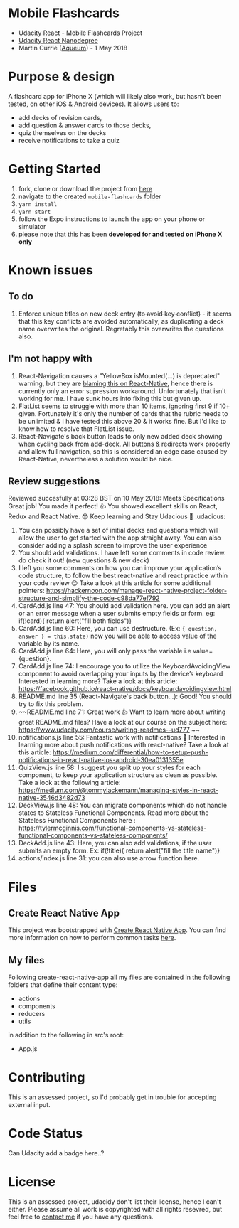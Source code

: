 # Mobile Flashcards

* Udacity React - Mobile Flashcards Project
* [Udacity React Nanodegree](https://eu.udacity.com/course/react-nanodegree--nd019)
* Martin Currie ([Aqueum](http://martin.aqueum.com)) - 1 May 2018

# Purpose & design

A flashcard app for iPhone X (which will likely also work, but hasn't been tested, on other iOS & Android devices). It allows users to:

* add decks of revision cards,
* add question & answer cards to those decks,
* quiz themselves on the decks
* receive notifications to take a quiz

# Getting Started

1.  fork, clone or download the project from [here](https://github.com/Aqueum/mobile-flashcards)
2.  navigate to the created `mobile-flashcards` folder
3.  `yarn install`
4.  `yarn start`
5.  follow the Expo instructions to launch the app on your phone or simulator
6.  please note that this has been **developed for and tested on iPhone X only**

# Known issues

## To do

1.  Enforce unique titles on new deck entry ~~(to avoid key conflict)~~ - it seems that this key conflicts are avoided automatically, as duplicating a deck name overwrites the original. Regretably this overwrites the questions also.

## I'm not happy with

1.  React-Navigation causes a "YellowBox isMounted(...) is deprecated" warning, but they are [blaming this on React-Native](https://github.com/react-navigation/react-navigation/issues/3956#issuecomment-385568845), hence there is currently only an error supression workaround. Unfortunately that isn't working for me. I have sunk hours into fixing this but given up.
2.  FlatList seems to struggle with more than 10 items, ignoring first 9 if 10+ given. Fortunately it's only the number of cards that the rubric needs to be unlimited & I have tested this above 20 & it works fine. But I'd like to know how to resolve that FlatList issue.
3.  React-Navigate's back button leads to only new added deck showing when cycling back from add-deck. All buttons & redirects work properly and allow full navigation, so this is considered an edge case caused by React-Native, nevertheless a solution would be nice.

## Review suggestions

Reviewed succesfully at 03:28 BST on 10 May 2018:
Meets Specifications
Great job! You made it perfect! :+1:
You showed excellent skills on React, Redux and React Native. :sunglasses:
Keep learning and Stay Udacious :clap: :udacious:

1.  You can possibly have a set of initial decks and questions which will allow the user to get started with the app straight away. You can also consider adding a splash screen to improve the user experience
2.  You should add validations. I have left some comments in code review. do check it out! (new questions & new deck)
3.  I left you some comments on how you can improve your application’s code structure, to follow the best react-native and react practice within your code review :blush:
    Take a look at this article for some additional pointers: https://hackernoon.com/manage-react-native-project-folder-structure-and-simplify-the-code-c98da77ef792
4.  CardAdd.js line 47: You should add validation here. you can add an alert or an error message when a user submits empty fields or form.
    eg: if(!card){ return alert("fill both fields")}
5.  CardAdd.js line 60: Here, you can use destructure. (Ex: `{ question, answer } = this.state)` now you will be able to access value of the variable by its name.
6.  CardAdd.js line 64: Here, you will only pass the variable i.e value={question}.
7.  CardAdd.js line 74: I encourage you to utilize the KeyboardAvoidingView component to avoid overlapping your inputs by the device’s keyboard
    Interested in learning more? Take a look at this article: https://facebook.github.io/react-native/docs/keyboardavoidingview.html
8.  README.md line 35 (React-Navigate's back button...): Good! You should try to fix this problem.
9.  ~~README.md line 71: Great work :+1: Want to learn more about writing great README.md files? Have a look at our course on the subject here: https://www.udacity.com/course/writing-readmes--ud777 ~~
10. notifications.js line 55: Fantastic work with notifications :clap:
    Interested in learning more about push notifications with react-native? Take a look at this article: https://medium.com/differential/how-to-setup-push-notifications-in-react-native-ios-android-30ea0131355e
11. QuizView.js line 58: I suggest you split up your styles for each component, to keep your application structure as clean as possible.
    Take a look at the following article: https://medium.com/@tommylackemann/managing-styles-in-react-native-3546d3482d73
12. DeckView.js line 48: You can migrate components which do not handle states to Stateless Functional Components. Read more about the Stateless Functional Components here : https://tylermcginnis.com/functional-components-vs-stateless-functional-components-vs-stateless-components/
13. DeckAdd.js line 43: Here, you can also add validations, if the user submits an empty form.
    Ex: if(!title){ return alert("fill the title name")}
14. actions/index.js line 31: you can also use arrow function here.

# Files

## Create React Native App

This project was bootstrapped with [Create React Native App](https://github.com/react-community/create-react-native-app). You can find more information on how to perform common tasks [here](https://github.com/react-community/create-react-native-app/blob/master/README.md).

## My files

Following create-react-native-app all my files are contained in the following folders that define their content type:

* actions
* components
* reducers
* utils

in addition to the following in src's root:

* App.js

# Contributing

This is an assessed project, so I'd probably get in trouble for accepting external input.

# Code Status

Can Udacity add a badge here..?

# License

This is an assessed project, udacidy don't list their license, hence I can't either. Please assume all work is copyrighted with all rights resevred, but feel free to [contact me](http://www.aqueum.com/contact/)
if you have any questions.
